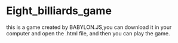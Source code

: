 # Eight_billiards_game
this is a game created by BABYLON.JS,you can download it in your computer and open the .html file,
and then you can play the game.
